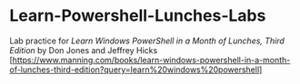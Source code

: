 # Learn-Powershell-Lunches-Labs

 Lab practice for _Learn Windows PowerShell in a Month of Lunches, Third Edition_ by Don Jones and Jeffrey Hicks
 [https://www.manning.com/books/learn-windows-powershell-in-a-month-of-lunches-third-edition?query=learn%20windows%20powershell]
